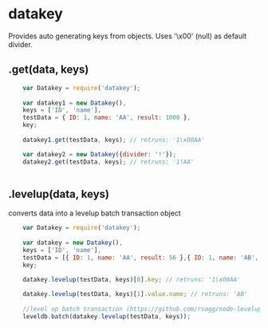 # datakey
Provides auto generating keys from objects. Uses '\x00' (null) as default divider.

## .get(data, keys)

````javascript
	var Datakey = require('datakey');
  
	var datakey1 = new Datakey(),
	keys = ['ID', 'name'],
	testData = { ID: 1, name: 'AA', result: 1000 },
	key;
	
	datakey1.get(testData, keys); // retruns: '1\x00AA'

	var datakey2 = new Datakey({divider: '!'});
	datakey2.get(testData, keys); // retruns: '1!AA'
	
````

## .levelup(data, keys)
converts data into a levelup batch transaction object
````javascript
	var Datakey = require('datakey');
  
	var datakey = new Datakey(),
	keys = ['ID', 'name'],
	testData = [{ ID: 1, name: 'AA', result: 56 },{ ID: 1, name: 'AB', result: 67 }],
	key;
	
	datakey.levelup(testData, keys)[0].key; // retruns: '1\x00AA'

	datakey.levelup(testData, keys)[1].value.name; // retruns: 'AB'
	
	//level up batch transaction (https://github.com/rvagg/node-levelup#batch)
	leveldb.batch(datakey.levelup(testData, keys));
	
````
